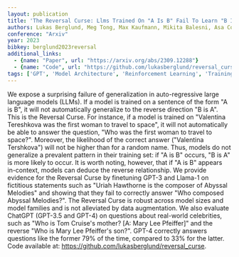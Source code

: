 ```yaml
---
layout: publication
title: 'The Reversal Curse: Llms Trained On "A Is B" Fail To Learn "B Is A"'
authors: Lukas Berglund, Meg Tong, Max Kaufmann, Mikita Balesni, Asa Cooper Stickland, Tomasz Korbak, Owain Evans
conference: "Arxiv"
year: 2023
bibkey: berglund2023reversal
additional_links:
  - {name: "Paper", url: "https://arxiv.org/abs/2309.12288"}
  - {name: "Code", url: "https://github.com/lukasberglund/reversal_curse"}
tags: ['GPT', 'Model Architecture', 'Reinforcement Learning', 'Training Techniques', 'Has Code']
---
```

We expose a surprising failure of generalization in auto-regressive large
language models (LLMs). If a model is trained on a sentence of the form "A is
B", it will not automatically generalize to the reverse direction "B is A".
This is the Reversal Curse. For instance, if a model is trained on "Valentina
Tereshkova was the first woman to travel to space", it will not automatically
be able to answer the question, "Who was the first woman to travel to space?".
Moreover, the likelihood of the correct answer ("Valentina Tershkova") will not
be higher than for a random name. Thus, models do not generalize a prevalent
pattern in their training set: if "A is B" occurs, "B is A" is more likely to
occur. It is worth noting, however, that if "A is B" appears in-context, models
can deduce the reverse relationship. We provide evidence for the Reversal Curse
by finetuning GPT-3 and Llama-1 on fictitious statements such as "Uriah
Hawthorne is the composer of Abyssal Melodies" and showing that they fail to
correctly answer "Who composed Abyssal Melodies?". The Reversal Curse is robust
across model sizes and model families and is not alleviated by data
augmentation. We also evaluate ChatGPT (GPT-3.5 and GPT-4) on questions about
real-world celebrities, such as "Who is Tom Cruise's mother? [A: Mary Lee
Pfeiffer]" and the reverse "Who is Mary Lee Pfeiffer's son?". GPT-4 correctly
answers questions like the former 79% of the time, compared to 33% for the
latter.
  Code available at: https://github.com/lukasberglund/reversal_curse.
